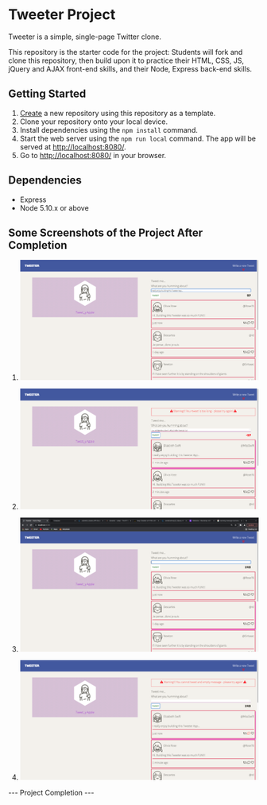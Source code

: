# Tweeter Project

Tweeter is a simple, single-page Twitter clone.

This repository is the starter code for the project: Students will fork and clone this repository, then build upon it to practice their HTML, CSS, JS, jQuery and AJAX front-end skills, and their Node, Express back-end skills.

## Getting Started

1. [Create](https://docs.github.com/en/repositories/creating-and-managing-repositories/creating-a-repository-from-a-template) a new repository using this repository as a template.
2. Clone your repository onto your local device.
3. Install dependencies using the `npm install` command.
3. Start the web server using the `npm run local` command. The app will be served at <http://localhost:8080/>.
4. Go to <http://localhost:8080/> in your browser.

## Dependencies

- Express
- Node 5.10.x or above

## Some Screenshots of the Project After Completion

1. !["tweet main page"](https://github.com/enukeWebDev/tweeter/blob/master/docs/tweet.png?raw=true)

2. !["showing warning for more than 140 characters entered"](https://github.com/enukeWebDev/tweeter/blob/master/docs/negative_counter.png?raw=true)

3. !["showing the hover effect on text area"](https://github.com/enukeWebDev/tweeter/blob/master/docs/hover_effect.png?raw=true)

4. !["empty tweets with warning"](https://github.com/enukeWebDev/tweeter/blob/master/docs/empty_tweet_warning.png?raw=true)


--- Project Completion ---